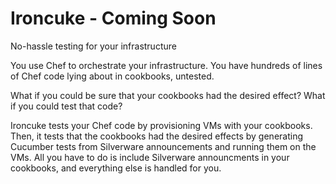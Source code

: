 # Ironcuke - Coming Soon
No-hassle testing for your infrastructure

You use Chef to orchestrate your infrastructure. You have hundreds of lines of Chef code lying about in cookbooks, untested.

What if you could be sure that your cookbooks had the desired effect? What if you could test that code?

Ironcuke tests your Chef code by provisioning VMs with your cookbooks. Then, it tests that the cookbooks had the desired effects by generating Cucumber tests from Silverware announcements and running them on the VMs. All you have to do is include Silverware announcments in your cookbooks, and everything else is handled for you.
